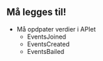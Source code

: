## Må legges til!

- Må opdpater verdier i APIet
  - EventsJoined
  - EventsCreated
  - EventsBailed
